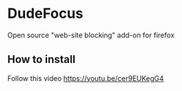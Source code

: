 # DudeFocus
Open source "web-site blocking" add-on for firefox


## How to install
Follow this video
https://youtu.be/cer9EUKegG4
